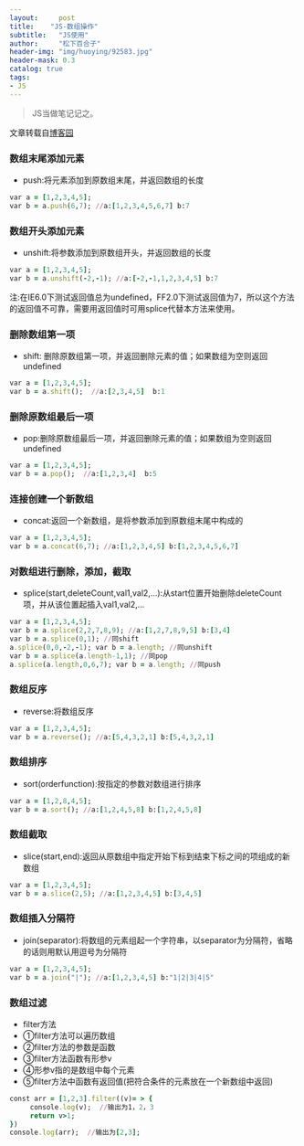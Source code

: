 ```yaml
---
layout:     post
title:    "JS-数组操作"
subtitle:   "JS使用"
author:     "松下百合子"
header-img: "img/huoying/92583.jpg"
header-mask: 0.3
catalog: true
tags:
- JS
---
```


> JS当做笔记记之。

文章转载自[博客园](https://www.cnblogs.com/lzm1989/p/5967815.html) 


### 数组末尾添加元素
-  push:将元素添加到原数组末尾，并返回数组的长度 

```ruby
var a = [1,2,3,4,5];   
var b = a.push(6,7); //a:[1,2,3,4,5,6,7] b:7   
```

### 数组开头添加元素
- unshift:将参数添加到原数组开头，并返回数组的长度 

```ruby
var a = [1,2,3,4,5];   
var b = a.unshift(-2,-1); //a:[-2,-1,1,2,3,4,5] b:7   
```
注:在IE6.0下测试返回值总为undefined，FF2.0下测试返回值为7，所以这个方法的返回值不可靠，需要用返回值时可用splice代替本方法来使用。


### 删除数组第一项
- shift: 删除原数组第一项，并返回删除元素的值；如果数组为空则返回undefined 

```ruby
var a = [1,2,3,4,5];   
var b = a.shift();  //a:[2,3,4,5]  b:1  
```

### 删除原数组最后一项
- pop:删除原数组最后一项，并返回删除元素的值；如果数组为空则返回undefined

```ruby
var a = [1,2,3,4,5];   
var b = a.pop();  //a:[1,2,3,4]  b:5  
```

### 连接创建一个新数组
- concat:返回一个新数组，是将参数添加到原数组末尾中构成的 

```ruby
var a = [1,2,3,4,5];   
var b = a.concat(6,7); //a:[1,2,3,4,5] b:[1,2,3,4,5,6,7]  
```

### 对数组进行删除，添加，截取
- splice(start,deleteCount,val1,val2,...):从start位置开始删除deleteCount项，并从该位置起插入val1,val2,... 

```ruby
var a = [1,2,3,4,5];   
var b = a.splice(2,2,7,8,9); //a:[1,2,7,8,9,5] b:[3,4]   
var b = a.splice(0,1); //同shift   
a.splice(0,0,-2,-1); var b = a.length; //同unshift   
var b = a.splice(a.length-1,1); //同pop   
a.splice(a.length,0,6,7); var b = a.length; //同push    
```

### 数组反序
- reverse:将数组反序   

```ruby
var a = [1,2,3,4,5];   
var b = a.reverse(); //a:[5,4,3,2,1] b:[5,4,3,2,1]     
```

### 数组排序
- sort(orderfunction):按指定的参数对数组进行排序 

```ruby
var a = [1,2,8,4,5];   
var b = a.sort(); //a:[1,2,4,5,8] b:[1,2,4,5,8]     
```


### 数组截取
- slice(start,end):返回从原数组中指定开始下标到结束下标之间的项组成的新数组 

```ruby
var a = [1,2,3,4,5];   
var b = a.slice(2,5); //a:[1,2,3,4,5] b:[3,4,5]       
```

### 数组插入分隔符
- join(separator):将数组的元素组起一个字符串，以separator为分隔符，省略的话则用默认用逗号为分隔符 

```ruby
var a = [1,2,3,4,5];   
var b = a.join("|"); //a:[1,2,3,4,5] b:"1|2|3|4|5"      
```

### 数组过滤
- filter方法
- ①filter方法可以遍历数组
- ②filter方法的参数是函数
- ③filter方法函数有形参v
- ④形参v指的是数组中每个元素
- ⑤filter方法中函数有返回值(把符合条件的元素放在一个新数组中返回)

```ruby
const arr = [1,2,3].filter((v)= > {
     console.log(v);  //输出为1，2，3
     return v>1;
})
console.log(arr);  //输出为[2,3];   
```




